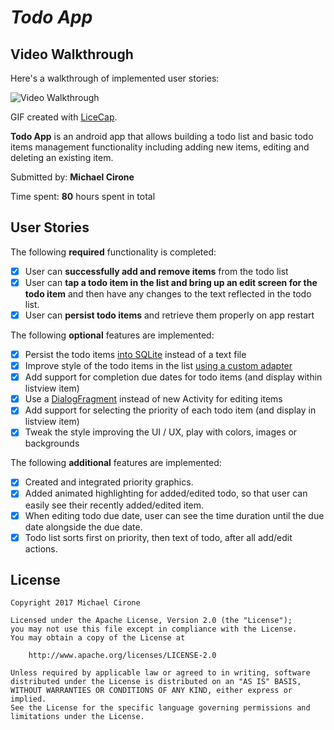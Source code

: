 # *Todo App*

## Video Walkthrough

Here's a walkthrough of implemented user stories:

<img src='http://i.imgur.com/XJKMRqv.gif' title='Video Walkthrough' width='' alt='Video Walkthrough' />

GIF created with [LiceCap](http://www.cockos.com/licecap/).

**Todo App** is an android app that allows building a todo list and basic todo items management functionality including adding new items, editing and deleting an existing item.

Submitted by: **Michael Cirone**

Time spent: **80** hours spent in total

## User Stories

The following **required** functionality is completed:

* [X] User can **successfully add and remove items** from the todo list
* [X] User can **tap a todo item in the list and bring up an edit screen for the todo item** and then have any changes to the text reflected in the todo list.
* [X] User can **persist todo items** and retrieve them properly on app restart

The following **optional** features are implemented:

* [X] Persist the todo items [into SQLite](http://guides.codepath.com/android/Persisting-Data-to-the-Device#sqlite) instead of a text file
* [X] Improve style of the todo items in the list [using a custom adapter](http://guides.codepath.com/android/Using-an-ArrayAdapter-with-ListView)
* [X] Add support for completion due dates for todo items (and display within listview item)
* [X] Use a [DialogFragment](http://guides.codepath.com/android/Using-DialogFragment) instead of new Activity for editing items
* [X] Add support for selecting the priority of each todo item (and display in listview item)
* [X] Tweak the style improving the UI / UX, play with colors, images or backgrounds

The following **additional** features are implemented:

* [X] Created and integrated priority graphics.
* [X] Added animated highlighting for added/edited todo, so that user can easily see their recently added/edited item.
* [X] When editing todo due date, user can see the time duration until the due date alongside the due date.
* [X] Todo list sorts first on priority, then text of todo, after all add/edit actions.

## License

    Copyright 2017 Michael Cirone

    Licensed under the Apache License, Version 2.0 (the "License");
    you may not use this file except in compliance with the License.
    You may obtain a copy of the License at

        http://www.apache.org/licenses/LICENSE-2.0

    Unless required by applicable law or agreed to in writing, software
    distributed under the License is distributed on an "AS IS" BASIS,
    WITHOUT WARRANTIES OR CONDITIONS OF ANY KIND, either express or implied.
    See the License for the specific language governing permissions and
    limitations under the License.
